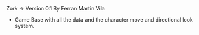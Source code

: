 Zork -> Version 0.1
By Ferran Martin Vila

- Game Base with all the data and the character move and directional look system.